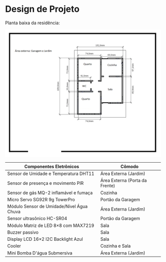 # Design de Projeto

Planta baixa da residência:

![](./figuras/NOVAplantabaixa.png)

|  Componentes Eletrônicos                           | Cômodo     |
| -------------------------------------------------- | ---------- |
| Sensor de Umidade e Temperatura DHT11 |      Área Externa (Jardim)    |
| Sensor de presença e movimento PIR |      Área Externa (Porta da Frente)     |
| Sensor de gás MQ-2 inflamável e fumaça |      Cozinha     |
| Micro Servo SG92R 9g TowerPro |     Portão da Garagem    |
| Módulo Sensor de Umidade/Nível Água Chuva |      Área Externa (Jardim)     |
| Sensor ultrasônico HC-SR04 |      Portão da Garagem       |
| Módulo Matriz de LED 8×8 com MAX7219 |      Sala    |
| Buzzer passivo |      Sala     |
| Display LCD 16×2 I2C Backlight Azul |      Sala     |
| Cooler |      Cozinha e Sala     |
| Mini Bomba D'água Submersiva |      Área Externa (Jardim)     |
